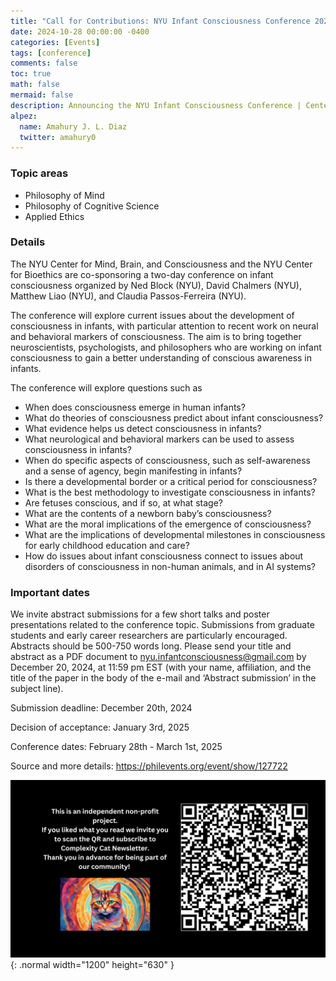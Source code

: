 ```yaml
---
title: "Call for Contributions: NYU Infant Consciousness Conference 2025"
date: 2024-10-28 00:00:00 -0400
categories: [Events]
tags: [conference]
comments: false
toc: true
math: false
mermaid: false
description: Announcing the NYU Infant Consciousness Conference | Center for Mind, Brain, and Consciousness, New York University | Feb 28 - Mar 1, 2025.
alpez:
  name: Amahury J. L. Diaz
  twitter: amahury0
---
```

### Topic areas
- Philosophy of Mind
- Philosophy of Cognitive Science
- Applied Ethics

### Details
The NYU Center for Mind, Brain, and Consciousness and the NYU Center for Bioethics are co-sponsoring a two-day conference on infant consciousness organized by Ned Block (NYU), David Chalmers (NYU), Matthew Liao (NYU), and Claudia Passos-Ferreira (NYU).

The conference will explore current issues about the development of consciousness in infants, with particular attention to recent work on neural and behavioral markers of consciousness. The aim is to bring together neuroscientists, psychologists, and philosophers who are working on infant consciousness to gain a better understanding of conscious awareness in infants. 

The conference will explore questions such as
- When does consciousness emerge in human infants?
- What do theories of consciousness predict about infant consciousness?
- ⁠What evidence helps us detect consciousness in infants?
- What neurological and behavioral markers can be used to assess consciousness in infants?
- When do specific aspects of consciousness, such as self-awareness and a sense of agency, begin manifesting in infants?
- ⁠Is there a developmental border or a critical period for consciousness?
- ⁠What is the best methodology to investigate consciousness in infants?
- ⁠Are fetuses conscious, and if so, at what stage?
- ⁠What are the contents of a newborn baby’s consciousness?
- What are the moral implications of the emergence of consciousness?
- What are the implications of developmental milestones in consciousness for early childhood education and care?
- How do issues about infant consciousness connect to issues about disorders of consciousness in non-human animals, and in AI systems?

### Important dates
We invite abstract submissions for a few short talks and poster presentations related to the conference topic.  Submissions from graduate students and early career researchers are particularly encouraged.  Abstracts should be 500-750 words long.  Please send your title and abstract as a PDF document to nyu.infantconsciousness@gmail.com by December 20, 2024, at 11:59 pm EST (with your name, affiliation, and the title of the paper in the body of the e-mail and ‘Abstract submission’ in the subject line).

Submission deadline: December 20th, 2024

Decision of acceptance: January 3rd, 2025

Conference dates: February 28th - March 1st, 2025  


Source and more details: https://philevents.org/event/show/127722

![Desktop View](/assets/img/fix/complexity-cat-newsletter.png){: .normal width="1200" height="630" }
